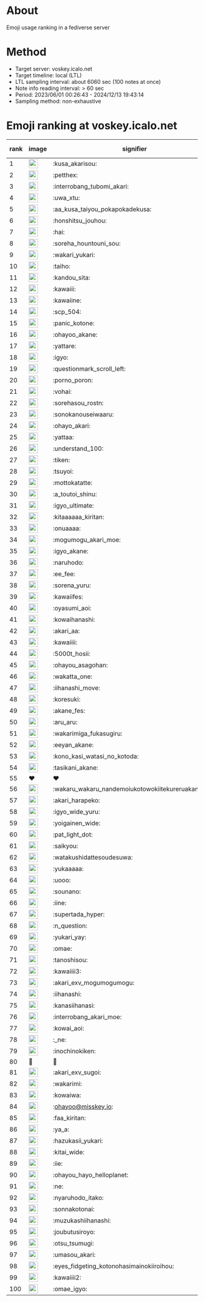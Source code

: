 # About
Emoji usage ranking in a fediverse server

# Method
- Target server: voskey.icalo.net
- Target timeline: local (LTL)
- LTL sampling interval: about 6060 sec (100 notes at once)
- Note info reading interval: > 60 sec
- Period: 2023/06/01 00:26:43 - 2024/12/13 19:43:14 
- Sampling method: non-exhaustive

# Emoji ranking at voskey.icalo.net

|rank|image|signifier|type|frequency score|
|----|----|----|----|----|
|1|<img height="24" src="https://voskey.icalo.net/emoji/kusa_akarisou.webp">|:kusa_akarisou:|custom|35874|
|2|<img height="24" src="https://voskey.icalo.net/emoji/petthex.webp">|:petthex:|custom|28143|
|3|<img height="24" src="https://voskey.icalo.net/emoji/interrobang_tubomi_akari.webp">|:interrobang_tubomi_akari:|custom|14601|
|4|<img height="24" src="https://voskey.icalo.net/emoji/uwa_xtu.webp">|:uwa_xtu:|custom|12565|
|5|<img height="24" src="https://voskey.icalo.net/emoji/aa_kusa_taiyou_pokapokadekusa.webp">|:aa_kusa_taiyou_pokapokadekusa:|custom|11475|
|6|<img height="24" src="https://voskey.icalo.net/emoji/honshitsu_jouhou.webp">|:honshitsu_jouhou:|custom|10161|
|7|<img height="24" src="https://voskey.icalo.net/emoji/hai.webp">|:hai:|custom|8701|
|8|<img height="24" src="https://voskey.icalo.net/emoji/soreha_hountouni_sou.webp">|:soreha_hountouni_sou:|custom|7492|
|9|<img height="24" src="https://voskey.icalo.net/emoji/wakari_yukari.webp">|:wakari_yukari:|custom|7171|
|10|<img height="24" src="https://voskey.icalo.net/emoji/taiho.webp">|:taiho:|custom|6962|
|11|<img height="24" src="https://voskey.icalo.net/emoji/kandou_sita.webp">|:kandou_sita:|custom|6888|
|12|<img height="24" src="https://voskey.icalo.net/emoji/kawaiii.webp">|:kawaiii:|custom|6640|
|13|<img height="24" src="https://voskey.icalo.net/emoji/kawaiine.webp">|:kawaiine:|custom|6638|
|14|<img height="24" src="https://voskey.icalo.net/emoji/scp_504.webp">|:scp_504:|custom|5999|
|15|<img height="24" src="https://voskey.icalo.net/emoji/panic_kotone.webp">|:panic_kotone:|custom|5603|
|16|<img height="24" src="https://voskey.icalo.net/emoji/ohayoo_akane.webp">|:ohayoo_akane:|custom|5253|
|17|<img height="24" src="https://voskey.icalo.net/emoji/yattare.webp">|:yattare:|custom|4940|
|18|<img height="24" src="https://voskey.icalo.net/emoji/igyo.webp">|:igyo:|custom|4901|
|19|<img height="24" src="https://voskey.icalo.net/emoji/questionmark_scroll_left.webp">|:questionmark_scroll_left:|custom|4761|
|20|<img height="24" src="https://voskey.icalo.net/emoji/porno_poron.webp">|:porno_poron:|custom|4547|
|21|<img height="24" src="https://voskey.icalo.net/emoji/vohai.webp">|:vohai:|custom|4401|
|22|<img height="24" src="https://voskey.icalo.net/emoji/sorehasou_rostn.webp">|:sorehasou_rostn:|custom|4384|
|23|<img height="24" src="https://voskey.icalo.net/emoji/sonokanouseiwaaru.webp">|:sonokanouseiwaaru:|custom|4382|
|24|<img height="24" src="https://voskey.icalo.net/emoji/ohayo_akari.webp">|:ohayo_akari:|custom|4379|
|25|<img height="24" src="https://voskey.icalo.net/emoji/yattaa.webp">|:yattaa:|custom|4092|
|26|<img height="24" src="https://voskey.icalo.net/emoji/understand_100.webp">|:understand_100:|custom|3877|
|27|<img height="24" src="https://voskey.icalo.net/emoji/tiken.webp">|:tiken:|custom|3821|
|28|<img height="24" src="https://voskey.icalo.net/emoji/tsuyoi.webp">|:tsuyoi:|custom|3777|
|29|<img height="24" src="https://voskey.icalo.net/emoji/mottokatatte.webp">|:mottokatatte:|custom|3717|
|30|<img height="24" src="https://voskey.icalo.net/emoji/a_toutoi_shinu.webp">|:a_toutoi_shinu:|custom|3600|
|31|<img height="24" src="https://voskey.icalo.net/emoji/igyo_ultimate.webp">|:igyo_ultimate:|custom|3463|
|32|<img height="24" src="https://voskey.icalo.net/emoji/kitaaaaaa_kiritan.webp">|:kitaaaaaa_kiritan:|custom|3301|
|33|<img height="24" src="https://voskey.icalo.net/emoji/onuaaaa.webp">|:onuaaaa:|custom|3299|
|34|<img height="24" src="https://voskey.icalo.net/emoji/mogumogu_akari_moe.webp">|:mogumogu_akari_moe:|custom|3065|
|35|<img height="24" src="https://voskey.icalo.net/emoji/igyo_akane.webp">|:igyo_akane:|custom|3062|
|36|<img height="24" src="https://voskey.icalo.net/emoji/naruhodo.webp">|:naruhodo:|custom|3029|
|37|<img height="24" src="https://voskey.icalo.net/emoji/ee_fee.webp">|:ee_fee:|custom|3006|
|38|<img height="24" src="https://voskey.icalo.net/emoji/sorena_yuru.webp">|:sorena_yuru:|custom|2920|
|39|<img height="24" src="https://voskey.icalo.net/emoji/kawaiifes.webp">|:kawaiifes:|custom|2904|
|40|<img height="24" src="https://voskey.icalo.net/emoji/oyasumi_aoi.webp">|:oyasumi_aoi:|custom|2880|
|41|<img height="24" src="https://voskey.icalo.net/emoji/kowaihanashi.webp">|:kowaihanashi:|custom|2808|
|42|<img height="24" src="https://voskey.icalo.net/emoji/akari_aa.webp">|:akari_aa:|custom|2774|
|43|<img height="24" src="https://voskey.icalo.net/emoji/kawaiiii.webp">|:kawaiiii:|custom|2719|
|44|<img height="24" src="https://voskey.icalo.net/emoji/5000t_hosii.webp">|:5000t_hosii:|custom|2637|
|45|<img height="24" src="https://voskey.icalo.net/emoji/ohayou_asagohan.webp">|:ohayou_asagohan:|custom|2623|
|46|<img height="24" src="https://voskey.icalo.net/emoji/wakatta_one.webp">|:wakatta_one:|custom|2573|
|47|<img height="24" src="https://voskey.icalo.net/emoji/iihanashi_move.webp">|:iihanashi_move:|custom|2564|
|48|<img height="24" src="https://voskey.icalo.net/emoji/koresuki.webp">|:koresuki:|custom|2543|
|49|<img height="24" src="https://voskey.icalo.net/emoji/akane_fes.webp">|:akane_fes:|custom|2519|
|50|<img height="24" src="https://voskey.icalo.net/emoji/aru_aru.webp">|:aru_aru:|custom|2516|
|51|<img height="24" src="https://voskey.icalo.net/emoji/wakarimiga_fukasugiru.webp">|:wakarimiga_fukasugiru:|custom|2506|
|52|<img height="24" src="https://voskey.icalo.net/emoji/eeyan_akane.webp">|:eeyan_akane:|custom|2497|
|53|<img height="24" src="https://voskey.icalo.net/emoji/kono_kasi_watasi_no_kotoda.webp">|:kono_kasi_watasi_no_kotoda:|custom|2428|
|54|<img height="24" src="https://voskey.icalo.net/emoji/tasikani_akane.webp">|:tasikani_akane:|custom|2388|
|55|❤|❤|unicode|2373|
|56|<img height="24" src="https://voskey.icalo.net/emoji/wakaru_wakaru_nandemoiukotowokiitekureruakanetyan.webp">|:wakaru_wakaru_nandemoiukotowokiitekureruakanetyan:|custom|2349|
|57|<img height="24" src="https://voskey.icalo.net/emoji/akari_harapeko.webp">|:akari_harapeko:|custom|2303|
|58|<img height="24" src="https://voskey.icalo.net/emoji/igyo_wide_yuru.webp">|:igyo_wide_yuru:|custom|2303|
|59|<img height="24" src="https://voskey.icalo.net/emoji/yoigainen_wide.webp">|:yoigainen_wide:|custom|2255|
|60|<img height="24" src="https://voskey.icalo.net/emoji/pat_light_dot.webp">|:pat_light_dot:|custom|2244|
|61|<img height="24" src="https://voskey.icalo.net/emoji/saikyou.webp">|:saikyou:|custom|2242|
|62|<img height="24" src="https://voskey.icalo.net/emoji/watakushidattesoudesuwa.webp">|:watakushidattesoudesuwa:|custom|2202|
|63|<img height="24" src="https://voskey.icalo.net/emoji/yukaaaaa.webp">|:yukaaaaa:|custom|2181|
|64|<img height="24" src="https://voskey.icalo.net/emoji/uooo.webp">|:uooo:|custom|2151|
|65|<img height="24" src="https://voskey.icalo.net/emoji/sounano.webp">|:sounano:|custom|2057|
|66|<img height="24" src="https://voskey.icalo.net/emoji/iine.webp">|:iine:|custom|2044|
|67|<img height="24" src="https://voskey.icalo.net/emoji/supertada_hyper.webp">|:supertada_hyper:|custom|2020|
|68|<img height="24" src="https://voskey.icalo.net/emoji/n_question.webp">|:n_question:|custom|1949|
|69|<img height="24" src="https://voskey.icalo.net/emoji/yukari_yay.webp">|:yukari_yay:|custom|1948|
|70|<img height="24" src="https://voskey.icalo.net/emoji/omae.webp">|:omae:|custom|1915|
|71|<img height="24" src="https://voskey.icalo.net/emoji/tanoshisou.webp">|:tanoshisou:|custom|1894|
|72|<img height="24" src="https://voskey.icalo.net/emoji/kawaiiii3.webp">|:kawaiiii3:|custom|1891|
|73|<img height="24" src="https://voskey.icalo.net/emoji/akari_exv_mogumogumogu.webp">|:akari_exv_mogumogumogu:|custom|1826|
|74|<img height="24" src="https://voskey.icalo.net/emoji/iihanashi.webp">|:iihanashi:|custom|1818|
|75|<img height="24" src="https://voskey.icalo.net/emoji/kanasiihanasi.webp">|:kanasiihanasi:|custom|1767|
|76|<img height="24" src="https://voskey.icalo.net/emoji/interrobang_akari_moe.webp">|:interrobang_akari_moe:|custom|1748|
|77|<img height="24" src="https://voskey.icalo.net/emoji/kowai_aoi.webp">|:kowai_aoi:|custom|1729|
|78|<img height="24" src="https://voskey.icalo.net/emoji/_ne.webp">|:_ne:|custom|1727|
|79|<img height="24" src="https://voskey.icalo.net/emoji/inochinokiken.webp">|:inochinokiken:|custom|1706|
|80|🤔|🤔|unicode|1688|
|81|<img height="24" src="https://voskey.icalo.net/emoji/akari_exv_sugoi.webp">|:akari_exv_sugoi:|custom|1684|
|82|<img height="24" src="https://voskey.icalo.net/emoji/wakarimi.webp">|:wakarimi:|custom|1678|
|83|<img height="24" src="https://voskey.icalo.net/emoji/kowaiwa.webp">|:kowaiwa:|custom|1668|
|84|<img height="24" src="https://voskey.icalo.net/emoji/ohayoo.webp">|:ohayoo@misskey.io:|custom|1634|
|85|<img height="24" src="https://voskey.icalo.net/emoji/faa_kiritan.webp">|:faa_kiritan:|custom|1622|
|86|<img height="24" src="https://voskey.icalo.net/emoji/ya_a.webp">|:ya_a:|custom|1620|
|87|<img height="24" src="https://voskey.icalo.net/emoji/hazukasii_yukari.webp">|:hazukasii_yukari:|custom|1615|
|88|<img height="24" src="https://voskey.icalo.net/emoji/kitai_wide.webp">|:kitai_wide:|custom|1607|
|89|<img height="24" src="https://voskey.icalo.net/emoji/iie.webp">|:iie:|custom|1607|
|90|<img height="24" src="https://voskey.icalo.net/emoji/ohayou_hayo_helloplanet.webp">|:ohayou_hayo_helloplanet:|custom|1597|
|91|<img height="24" src="https://voskey.icalo.net/emoji/ne.webp">|:ne:|custom|1570|
|92|<img height="24" src="https://voskey.icalo.net/emoji/nyaruhodo_itako.webp">|:nyaruhodo_itako:|custom|1531|
|93|<img height="24" src="https://voskey.icalo.net/emoji/sonnakotonai.webp">|:sonnakotonai:|custom|1515|
|94|<img height="24" src="https://voskey.icalo.net/emoji/muzukashiihanashi.webp">|:muzukashiihanashi:|custom|1457|
|95|<img height="24" src="https://voskey.icalo.net/emoji/joubutusiroyo.webp">|:joubutusiroyo:|custom|1451|
|96|<img height="24" src="https://voskey.icalo.net/emoji/otsu_tsumugi.webp">|:otsu_tsumugi:|custom|1438|
|97|<img height="24" src="https://voskey.icalo.net/emoji/umasou_akari.webp">|:umasou_akari:|custom|1406|
|98|<img height="24" src="https://voskey.icalo.net/emoji/eyes_fidgeting_kotonohasimainokiiroihou.webp">|:eyes_fidgeting_kotonohasimainokiiroihou:|custom|1404|
|99|<img height="24" src="https://voskey.icalo.net/emoji/kawaiiii2.webp">|:kawaiiii2:|custom|1398|
|100|<img height="24" src="https://voskey.icalo.net/emoji/omae_igyo.webp">|:omae_igyo:|custom|1385|
